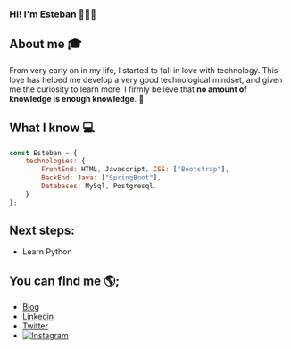 ### Hi! I'm Esteban 👋🙋‍♂️

## About me :mortar_board:
From very early on in my life, I started to fall in love with technology. This love has helped me develop a very good technological mindset, and given me the curiosity to learn more. I firmly believe that **no amount of knowledge is enough knowledge**. 🧠

## What I know 💻
```js
const Esteban = {
    technologies: {
        FrontEnd: HTML, Javascript, CSS: ["Bootstrap"],
        BackEnd: Java: ["SpringBoot"],
        Databases: MySql, Postgresql.
    }
};
```
## Next steps:
- Learn Python


## You can find me 🌎;
 - [Blog]()
 - [Linkedin](https://www.linkedin.com/in/esteban-geraldo/)
 - [Twitter](https://twitter.com/thvanderz)
 - [![Instagram]()](https://www.instagram.com/sgvanderz/)



<!--
**esugeraldo/esugeraldo** is a ✨ _special_ ✨ repository because its `README.md` (this file) appears on your GitHub profile.

Here are some ideas to get you started:

- 🔭 I’m currently working on ...
- 🌱 I’m currently learning ...
- 👯 I’m looking to collaborate on ...
- 🤔 I’m looking for help with ...
- 💬 Ask me about ...
- 📫 How to reach me: ...
- 😄 Pronouns: ...
- ⚡ Fun fact: ...
-->
